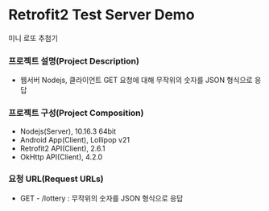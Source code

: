 # Retrofit2 Test Server Demo

미니 로또 추첨기


### 프로젝트 설명(Project Description)

- 웹서버 Nodejs, 클라이언트 GET 요청에 대해 무작위의 숫자를 JSON 형식으로 응답

### 프로젝트 구성(Project Composition)

- Nodejs(Server), 10.16.3 64bit
- Android App(Client), Lollipop v21
- Retrofit2 API(Client), 2.6.1
- OkHttp API(Client), 4.2.0

### 요청 URL(Request URLs)

- GET - /lottery : 무작위의 숫자를 JSON 형식으로 응답
